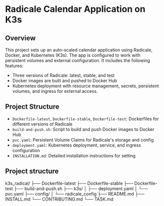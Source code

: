 # Radicale Calendar Application on K3s

## Overview
This project sets up an auto-scaled calendar application using Radicale, Docker, and Kubernetes (K3s). The app is configured to work with persistent volumes and external configuration. It includes the following features:
- Three versions of Radicale: latest, stable, and test
- Docker images are built and pushed to Docker Hub
- Kubernetes deployment with resource management, secrets, persistent volumes, and ingress for external access.

## Project Structure
- `Dockerfile-latest`, `Dockerfile-stable`, `Dockerfile-test`: Dockerfiles for different versions of Radicale
- `build-and-push.sh`: Script to build and push Docker images to Docker Hub
- `pvc.yaml`: Persistent Volume Claims for Radicale's storage and config
- `deployment.yaml`: Kubernetes deployment, service, and ingress configuration
- `INSTALLATION.md`: Detailed installation instructions for setting

## Project structure
k3s_radical/
├── Dockerfile-latest
├── Dockerfile-stable
├── Dockerfile-test
├── build-and-push.sh
├── k3s/
│   ├── deployment.yaml
│   └── pvc.yaml
├── config/
│   └── radicale_config
├── README.md
├── INSTALL.md
└── CONTRIBUTING.md
└── TASK.md
